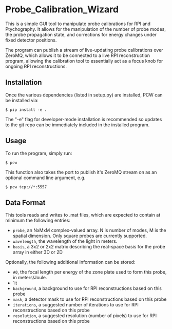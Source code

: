# Probe_Calibration_Wizard

This is a simple GUI tool to manipulate probe calibrations for RPI and Ptychography. It allows for the manipulation of the number of probe modes, the probe propagation state, and corrections for energy changes under fixed detector positions.

The program can publish a stream of live-updating probe calibrations over ZeroMQ, which allows it to be connected to a live RPI reconstruction program, allowing the calibration tool to essentially act as a focus knob for ongoing RPI reconstructions.


## Installation

Once the various dependencies (listed in setup.py) are installed, PCW can be installed via:

```console
$ pip install -e .
```

The "-e" flag for developer-mode installation is recommended so updates to the git repo can be immediately included in the installed program.

## Usage

To run the program, simply run:

```console
$ pcw
```

This function also takes the port to publish it's ZeroMQ stream on as an optional command line argument, e.g.

```console
$ pcw tcp://*:5557
```

## Data Format

This tools reads and writes to .mat files, which are expected to contain at minimum the following entries:

- `probe`, an NxMxM complex-valued array. N is number of modes, M is the spatial dimension. Only square probes are currently supported.
- `wavelength`, the wavelength of the light in meters.
- `basis`, a 3x2 or 2x2 matrix describing the real-space basis for the probe array in either 3D or 2D

Optionally, the following additional information can be stored:

- `A0`, the focal length per energy of the zone plate used to form this probe, in meters/Joule.
- `it
- `background`, a background to use for RPI reconstructions based on this probe
- `mask`, a detector mask to use for RPI reconstructions based on this probe
- `iterations`, a suggested number of iterations to use for RPI reconstructions based on this probe
- `resolution`, a suggested resolution (number of pixels) to use for RPI reconstructions based on this probe